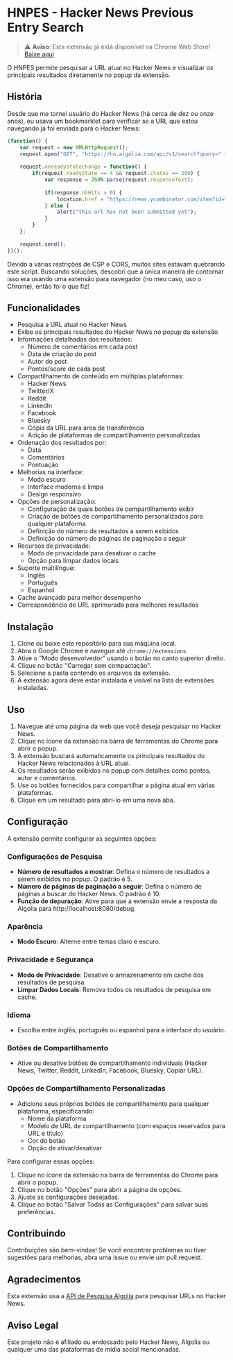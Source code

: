 # HNPES - Hacker News Previous Entry Search

> ⚠️ **Aviso**: Esta extensão já está disponível na Chrome Web Store! [Baixe aqui](https://chromewebstore.google.com/detail/hnpes-hacker-news-previou/ndjkjkemnioillnkfeppiocomehgfegi)

O HNPES permite pesquisar a URL atual no Hacker News e visualizar os principais resultados diretamente no popup da extensão.

## História

Desde que me tornei usuário do Hacker News (há cerca de dez ou onze anos), eu usava um bookmarklet para verificar se a URL que estou navegando já foi enviada para o Hacker News:

```javascript
(function() {
    var request = new XMLHttpRequest();
    request.open("GET", "https://hn.algolia.com/api/v1/search?query=" + encodeURIComponent(location.href), true);
   
    request.onreadystatechange = function() {
        if(request.readyState == 4 && request.status == 200) {
            var response = JSON.parse(request.responseText);
            
            if(response.nbHits > 0) {
                location.href = "https://news.ycombinator.com/item?id=" + response.hits[0].objectID;
            } else {
                alert("this url has not been submitted yet");
            }
        }
    };
    
    request.send();
})();
```

Devido a várias restrições de CSP e CORS, muitos sites estavam quebrando este script. Buscando soluções, descobri que a única maneira de contornar isso era usando uma extensão para navegador (no meu caso, uso o Chrome), então foi o que fiz!

## Funcionalidades

- Pesquisa a URL atual no Hacker News
- Exibe os principais resultados do Hacker News no popup da extensão
- Informações detalhadas dos resultados:
  - Número de comentários em cada post
  - Data de criação do post
  - Autor do post
  - Pontos/score de cada post
- Compartilhamento de conteúdo em múltiplas plataformas:
  - Hacker News
  - Twitter/X
  - Reddit
  - LinkedIn
  - Facebook
  - Bluesky
  - Cópia da URL para área de transferência
  - Adição de plataformas de compartilhamento personalizadas
- Ordenação dos resultados por:
  - Data
  - Comentários
  - Pontuação
- Melhorias na interface:
  - Modo escuro
  - Interface moderna e limpa
  - Design responsivo
- Opções de personalização:
  - Configuração de quais botões de compartilhamento exibir
  - Criação de botões de compartilhamento personalizados para qualquer plataforma
  - Definição do número de resultados a serem exibidos
  - Definição do número de páginas de paginação a seguir
- Recursos de privacidade:
  - Modo de privacidade para desativar o cache
  - Opção para limpar dados locais
- Suporte multilíngue:
  - Inglês
  - Português
  - Espanhol
- Cache avançado para melhor desempenho
- Correspondência de URL aprimorada para melhores resultados

## Instalação

1. Clone ou baixe este repositório para sua máquina local.
2. Abra o Google Chrome e navegue até `chrome://extensions`.
3. Ative o "Modo desenvolvedor" usando o botão no canto superior direito.
4. Clique no botão "Carregar sem compactação".
5. Selecione a pasta contendo os arquivos da extensão.
6. A extensão agora deve estar instalada e visível na lista de extensões instaladas.

## Uso

1. Navegue até uma página da web que você deseja pesquisar no Hacker News.
2. Clique no ícone da extensão na barra de ferramentas do Chrome para abrir o popup.
3. A extensão buscará automaticamente os principais resultados do Hacker News relacionados à URL atual.
4. Os resultados serão exibidos no popup com detalhes como pontos, autor e comentários.
5. Use os botões fornecidos para compartilhar a página atual em várias plataformas.
6. Clique em um resultado para abri-lo em uma nova aba.

## Configuração

A extensão permite configurar as seguintes opções:

### Configurações de Pesquisa
- **Número de resultados a mostrar**: Defina o número de resultados a serem exibidos no popup. O padrão é 5.
- **Número de páginas de paginação a seguir**: Defina o número de páginas a buscar do Hacker News. O padrão é 10.
- **Função de depuração**: Ative para que a extensão envie a resposta da Algolia para http://localhost:8080/debug.

### Aparência
- **Modo Escuro**: Alterne entre temas claro e escuro.

### Privacidade e Segurança
- **Modo de Privacidade**: Desative o armazenamento em cache dos resultados de pesquisa.
- **Limpar Dados Locais**: Remova todos os resultados de pesquisa em cache.

### Idioma
- Escolha entre inglês, português ou espanhol para a interface do usuário.

### Botões de Compartilhamento
- Ative ou desative botões de compartilhamento individuais (Hacker News, Twitter, Reddit, LinkedIn, Facebook, Bluesky, Copiar URL).

### Opções de Compartilhamento Personalizadas
- Adicione seus próprios botões de compartilhamento para qualquer plataforma, especificando:
  - Nome da plataforma
  - Modelo de URL de compartilhamento (com espaços reservados para URL e título)
  - Cor do botão
  - Opção de ativar/desativar

Para configurar essas opções:

1. Clique no ícone da extensão na barra de ferramentas do Chrome para abrir o popup.
2. Clique no botão "Opções" para abrir a página de opções.
3. Ajuste as configurações desejadas.
4. Clique no botão "Salvar Todas as Configurações" para salvar suas preferências.

## Contribuindo

Contribuições são bem-vindas! Se você encontrar problemas ou tiver sugestões para melhorias, abra uma issue ou envie um pull request.

## Agradecimentos

Esta extensão usa a [API de Pesquisa Algolia](https://hn.algolia.com/api) para pesquisar URLs no Hacker News.

## Aviso Legal

Este projeto não é afiliado ou endossado pelo Hacker News, Algolia ou qualquer uma das plataformas de mídia social mencionadas. 